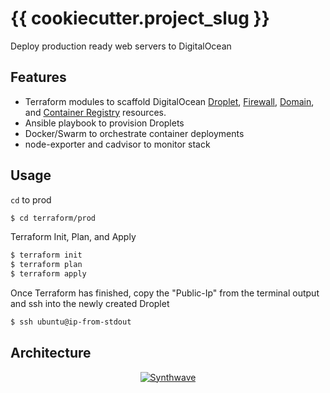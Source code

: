 # {{ cookiecutter.project_slug }}

Deploy production ready web servers to DigitalOcean

## Features
- Terraform modules to scaffold DigitalOcean [Droplet](https://registry.terraform.io/providers/digitalocean/digitalocean/latest/docs/resources/droplet), [Firewall](https://registry.terraform.io/providers/digitalocean/digitalocean/latest/docs/resources/firewall), [Domain](https://registry.terraform.io/providers/digitalocean/digitalocean/latest/docs/resources/domain), and [Container Registry](https://registry.terraform.io/providers/digitalocean/digitalocean/latest/docs/resources/container_registry) resources.
- Ansible playbook to provision Droplets
- Docker/Swarm to orchestrate container deployments 
- node-exporter and cadvisor to monitor stack

## Usage
`cd` to prod
```sh
$ cd terraform/prod
```

Terraform Init, Plan, and Apply
```sh
$ terraform init
$ terraform plan
$ terraform apply
```

Once Terraform has finished, copy the "Public-Ip" from the terminal output and ssh into the newly created Droplet
```sh
$ ssh ubuntu@ip-from-stdout
```

## Architecture
<p align="center">
    <a href="#"><img alt="Synthwave" src="https://i.imgur.com/JYGCmAQ.png"></a>
</p>